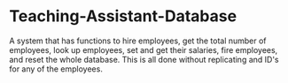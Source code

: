 # Teaching-Assistant-Database
A system that has functions to hire employees, get the total number of employees, look up employees, set and get their salaries, fire employees, and reset the whole database. This is all done without replicating and ID's for any of the employees.
